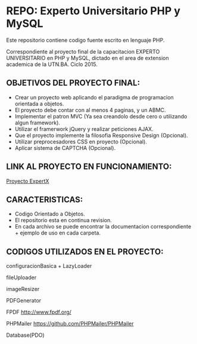 REPO: Experto Universitario PHP y MySQL
======
Este repositorio contiene codigo fuente escrito en lenguaje PHP.

Correspondiente al proyecto final de la capacitacion EXPERTO UNIVERSITARIO en PHP y MySQL, dictado en el area de extension academica de la UTN.BA. Ciclo 2015.

OBJETIVOS DEL PROYECTO FINAL:
-----------------
- Crear un proyecto web aplicando el paradigma de programacion orientada a objetos.
- El proyecto debe contar con al menos 4 paginas, y un ABMC.
- Implementar el patron MVC (Ya sea creandolo desde cero o utilizando algun framework).
- Utilizar el framerwork jQuery y realizar peticiones AJAX.
- Que el proyecto implemente la filosofia Responsive Design (Opcional).
- Utilizar preprocesadores CSS en proyecto (Opcional).
- Aplicar sistema de CAPTCHA (Opcional).

LINK AL PROYECTO EN FUNCIONAMIENTO:
-----------------
[Proyecto ExpertX](www.ignaciogz.com/expertx "Proyecto ExpertX")

CARACTERISTICAS:
-----------------
- Codigo Orientado a Objetos.
- El repositorio esta en continua revision.
- En cada archivo se puede encontrar la documentacion correspondiente + ejemplo de uso en cada carpeta.


CODIGOS UTILIZADOS EN EL PROYECTO:
-----------------
configuracionBasica + LazyLoader

fileUploader

imageResizer

PDFGenerator

FPDF http://www.fpdf.org/

PHPMailer https://github.com/PHPMailer/PHPMailer

Database(PDO)
